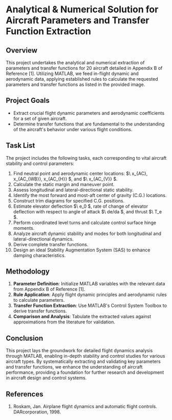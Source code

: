 # Analytical & Numerical Solution for Aircraft Parameters and Transfer Function Extraction

## Overview
This project undertakes the analytical and numerical extraction of parameters and transfer functions for 20 aircraft detailed in Appendix B of Reference [1]. Utilizing MATLAB, we feed in-flight dynamic and aerodynamic data, applying established rules to calculate the requested parameters and transfer functions as listed in the provided image.

## Project Goals
- Extract crucial flight dynamic parameters and aerodynamic coefficients for a set of given aircraft.
- Determine transfer functions that are fundamental to the understanding of the aircraft's behavior under various flight conditions.

## Task List
The project includes the following tasks, each corresponding to vital aircraft stability and control parameters:
1. Find neutral point and aerodynamic center locations: $\ x_{AC}, x_{AC_{WB}}, x_{AC_{H}} \$, and $\ x_{AC_{V}} \$.
2. Calculate the static margin and maneuver point.
3. Assess longitudinal and lateral-directional static stability.
4. Identify the most forward and most-aft center of gravity (C.G.) locations.
5. Construct trim diagrams for specified C.G. positions.
6. Estimate elevator deflection $\ e_0 \$, rate of change of elevator deflection with respect to angle of attack $\ de/da \$, and thrust $\ T_e \$.
7. Perform coordinated level turns and calculate control surface hinge moments.
8. Analyze aircraft dynamic stability and modes for both longitudinal and lateral-directional dynamics.
9. Derive complete transfer functions.
10. Design an ideal Stability Augmentation System (SAS) to enhance damping characteristics.

## Methodology
1. **Parameter Definition**: Initialize MATLAB variables with the relevant data from Appendix B of Reference [1].
2. **Rule Application**: Apply flight dynamic principles and aerodynamic rules to calculate parameters.
3. **Transfer Function Extraction**: Use MATLAB's Control System Toolbox to derive transfer functions.
4. **Comparison and Analysis**: Tabulate the extracted values against approximations from the literature for validation.

## Conclusion
This project lays the groundwork for detailed flight dynamics analysis through MATLAB, enabling in-depth stability and control studies for various aircraft types. By systematically extracting and validating key parameters and transfer functions, we enhance the understanding of aircraft performance, providing a foundation for further research and development in aircraft design and control systems.

## References
1. Roskam, Jan. Airplane flight dynamics and automatic flight controls. DARcorporation, 1998.
